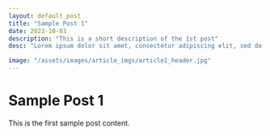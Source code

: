 ```yaml
---
layout: default_post
title: "Sample Post 1"
date: 2023-10-03
description: "This is a short description of the 1st post"
desc: "Lorem ipsum dolor sit amet, consectetur adipiscing elit, sed do eiusmod tempor incididunt ut labore et dolore magna aliqua. Ut enim ad minim veniam, quis nostrud exercitation ullamco laboris nisi ut aliquip ex ea commodo consequat."

image: "/assets/images/article_imgs/article1_header.jpg"
---
```


# Sample Post 1

This is the first sample post content.
